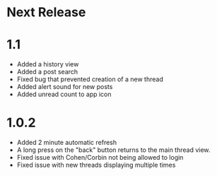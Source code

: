 Next Release
============

1.1
===
 * Added a history view
 * Added a post search
 * Fixed bug that prevented creation of a new thread
 * Added alert sound for new posts
 * Added unread count to app icon

1.0.2
=====
 * Added 2 minute automatic refresh
 * A long press on the "back" button returns to the main thread view.
 * Fixed issue with Cohen/Corbin not being allowed to login
 * Fixed issue with new threads displaying multiple times